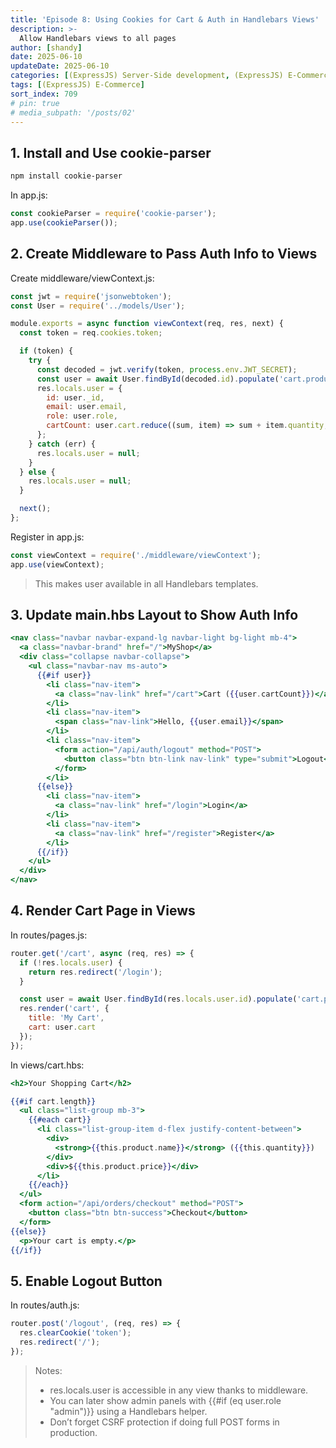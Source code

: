 ```yaml
---
title: 'Episode 8: Using Cookies for Cart & Auth in Handlebars Views'
description: >-
  Allow Handlebars views to all pages
author: [shandy]
date: 2025-06-10
updateDate: 2025-06-10
categories: [(ExpressJS) Server-Side development, (ExpressJS) E-Commerce]
tags: [(ExpressJS) E-Commerce]
sort_index: 709
# pin: true
# media_subpath: '/posts/02'
---
```


## 1. Install and Use cookie-parser
```bash
npm install cookie-parser
```
In app.js:

```js
const cookieParser = require('cookie-parser');
app.use(cookieParser());
```
## 2. Create Middleware to Pass Auth Info to Views
Create middleware/viewContext.js:

```js
const jwt = require('jsonwebtoken');
const User = require('../models/User');

module.exports = async function viewContext(req, res, next) {
  const token = req.cookies.token;

  if (token) {
    try {
      const decoded = jwt.verify(token, process.env.JWT_SECRET);
      const user = await User.findById(decoded.id).populate('cart.product');
      res.locals.user = {
        id: user._id,
        email: user.email,
        role: user.role,
        cartCount: user.cart.reduce((sum, item) => sum + item.quantity, 0)
      };
    } catch (err) {
      res.locals.user = null;
    }
  } else {
    res.locals.user = null;
  }

  next();
};
```
Register in app.js:

```js
const viewContext = require('./middleware/viewContext');
app.use(viewContext);
```
> This makes user available in all Handlebars templates.

## 3. Update main.hbs Layout to Show Auth Info
```handlebars
<nav class="navbar navbar-expand-lg navbar-light bg-light mb-4">
  <a class="navbar-brand" href="/">MyShop</a>
  <div class="collapse navbar-collapse">
    <ul class="navbar-nav ms-auto">
      {{#if user}}
        <li class="nav-item">
          <a class="nav-link" href="/cart">Cart ({{user.cartCount}})</a>
        </li>
        <li class="nav-item">
          <span class="nav-link">Hello, {{user.email}}</span>
        </li>
        <li class="nav-item">
          <form action="/api/auth/logout" method="POST">
            <button class="btn btn-link nav-link" type="submit">Logout</button>
          </form>
        </li>
      {{else}}
        <li class="nav-item">
          <a class="nav-link" href="/login">Login</a>
        </li>
        <li class="nav-item">
          <a class="nav-link" href="/register">Register</a>
        </li>
      {{/if}}
    </ul>
  </div>
</nav>
```

## 4. Render Cart Page in Views
In routes/pages.js:
```js
router.get('/cart', async (req, res) => {
  if (!res.locals.user) {
    return res.redirect('/login');
  }

  const user = await User.findById(res.locals.user.id).populate('cart.product');
  res.render('cart', {
    title: 'My Cart',
    cart: user.cart
  });
});
```

In views/cart.hbs:

```handlebars
<h2>Your Shopping Cart</h2>

{{#if cart.length}}
  <ul class="list-group mb-3">
    {{#each cart}}
      <li class="list-group-item d-flex justify-content-between">
        <div>
          <strong>{{this.product.name}}</strong> ({{this.quantity}})
        </div>
        <div>${{this.product.price}}</div>
      </li>
    {{/each}}
  </ul>
  <form action="/api/orders/checkout" method="POST">
    <button class="btn btn-success">Checkout</button>
  </form>
{{else}}
  <p>Your cart is empty.</p>
{{/if}}
```
## 5. Enable Logout Button
In routes/auth.js:

```js
router.post('/logout', (req, res) => {
  res.clearCookie('token');
  res.redirect('/');
});
```

> Notes:
> - res.locals.user is accessible in any view thanks to middleware.
> - You can later show admin panels with {{#if (eq user.role "admin")}} using a Handlebars helper.
> - Don’t forget CSRF protection if doing full POST forms in production.